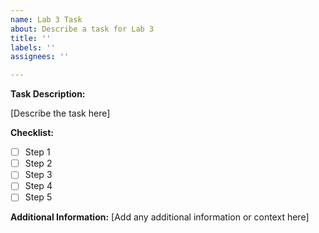 ```yaml
---
name: Lab 3 Task
about: Describe a task for Lab 3
title: ''
labels: ''
assignees: ''

---
```


**Task Description:**

[Describe the task here]

**Checklist:**
- [ ] Step 1
- [ ] Step 2
- [ ] Step 3
- [ ] Step 4
- [ ] Step 5
      
**Additional Information:**
[Add any additional information or context here]
